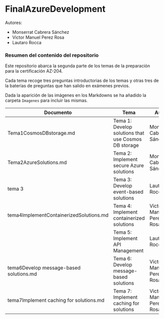 # FinalAzureDevelopment

Autores:
- Monserrat Cabrera Sánchez
- Victor Manuel Perez Rosa
- Lautaro Rocca

### Resumen del contenido del repositorio

Este repositorio abarca la segunda parte de los temas de la preparación para la certificación AZ-204. 

Cada tema recoge tres preguntas introductorias de los temas y otras tres de la baterías de preguntas que han salido en exámenes previos.

Dada la aparición de las imágenes en los Markdowns se ha añadido la carpeta ``Imagenes`` para incluir las mismas.

| Documento                               | Tema                                                 | Autor                     |
| --------------------------------------- | ---------------------------------------------------- | ------------------------- |
| Tema1CosmosDBstorage.md                 | Tema 1: Develop solutions that use Cosmos DB storage | Monserrat Cabrera Sánchez |
| Tema2AzureSolutions.md                  | Tema 2: Implement secure Azure solutions             | Monserrat Cabrera Sánchez |
| tema 3                                  | Tema 3: Develop event-based solutions                | Lautaro Rocca             |
| tema4ImplementContainerizedSolutions.md | Tema 4: Implement containerized solutions            | Victor Manuel Perez Rosa  |
|                                         | Tema 5: Implement API Management                     | Lautaro Rocca             |
| tema6Develop message-based solutions.md | Tema 6: Develop message-based solutions              | Victor Manuel Perez Rosa  |
| tema7Implement caching for solutions.md | Tema 7: Implement caching for solutions              | Victor Manuel Perez Rosa  |

